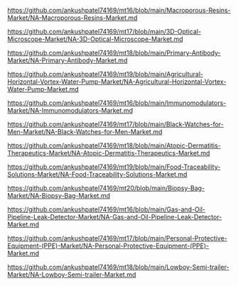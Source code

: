 <p><a href="https://github.com/ankushpatel74169/mt16/blob/main/Macroporous-Resins-Market/NA-Macroporous-Resins-Market.md">https://github.com/ankushpatel74169/mt16/blob/main/Macroporous-Resins-Market/NA-Macroporous-Resins-Market.md</a></p><p><a href="https://github.com/ankushpatel74169/mt17/blob/main/3D-Optical-Microscope-Market/NA-3D-Optical-Microscope-Market.md">https://github.com/ankushpatel74169/mt17/blob/main/3D-Optical-Microscope-Market/NA-3D-Optical-Microscope-Market.md</a></p><p><a href="https://github.com/ankushpatel74169/mt18/blob/main/Primary-Antibody-Market/NA-Primary-Antibody-Market.md">https://github.com/ankushpatel74169/mt18/blob/main/Primary-Antibody-Market/NA-Primary-Antibody-Market.md</a></p><p><a href="https://github.com/ankushpatel74169/mt19/blob/main/Agricultural-Horizontal-Vortex-Water-Pump-Market/NA-Agricultural-Horizontal-Vortex-Water-Pump-Market.md">https://github.com/ankushpatel74169/mt19/blob/main/Agricultural-Horizontal-Vortex-Water-Pump-Market/NA-Agricultural-Horizontal-Vortex-Water-Pump-Market.md</a></p><p><a href="https://github.com/ankushpatel74169/mt16/blob/main/Immunomodulators-Market/NA-Immunomodulators-Market.md">https://github.com/ankushpatel74169/mt16/blob/main/Immunomodulators-Market/NA-Immunomodulators-Market.md</a></p><p><a href="https://github.com/ankushpatel74169/mt17/blob/main/Black-Watches-for-Men-Market/NA-Black-Watches-for-Men-Market.md">https://github.com/ankushpatel74169/mt17/blob/main/Black-Watches-for-Men-Market/NA-Black-Watches-for-Men-Market.md</a></p><p><a href="https://github.com/ankushpatel74169/mt18/blob/main/Atopic-Dermatitis-Therapeutics-Market/NA-Atopic-Dermatitis-Therapeutics-Market.md">https://github.com/ankushpatel74169/mt18/blob/main/Atopic-Dermatitis-Therapeutics-Market/NA-Atopic-Dermatitis-Therapeutics-Market.md</a></p><p><a href="https://github.com/ankushpatel74169/mt19/blob/main/Food-Traceability-Solutions-Market/NA-Food-Traceability-Solutions-Market.md">https://github.com/ankushpatel74169/mt19/blob/main/Food-Traceability-Solutions-Market/NA-Food-Traceability-Solutions-Market.md</a></p><p><a href="https://github.com/ankushpatel74169/mt20/blob/main/Biopsy-Bag-Market/NA-Biopsy-Bag-Market.md">https://github.com/ankushpatel74169/mt20/blob/main/Biopsy-Bag-Market/NA-Biopsy-Bag-Market.md</a></p><p><a href="https://github.com/ankushpatel74169/mt16/blob/main/Gas-and-Oil-Pipeline-Leak-Detector-Market/NA-Gas-and-Oil-Pipeline-Leak-Detector-Market.md">https://github.com/ankushpatel74169/mt16/blob/main/Gas-and-Oil-Pipeline-Leak-Detector-Market/NA-Gas-and-Oil-Pipeline-Leak-Detector-Market.md</a></p><p><a href="https://github.com/ankushpatel74169/mt17/blob/main/Personal-Protective-Equipment-(PPE)-Market/NA-Personal-Protective-Equipment-(PPE)-Market.md">https://github.com/ankushpatel74169/mt17/blob/main/Personal-Protective-Equipment-(PPE)-Market/NA-Personal-Protective-Equipment-(PPE)-Market.md</a></p><p><a href="https://github.com/ankushpatel74169/mt18/blob/main/Lowboy-Semi-trailer-Market/NA-Lowboy-Semi-trailer-Market.md">https://github.com/ankushpatel74169/mt18/blob/main/Lowboy-Semi-trailer-Market/NA-Lowboy-Semi-trailer-Market.md</a></p>
